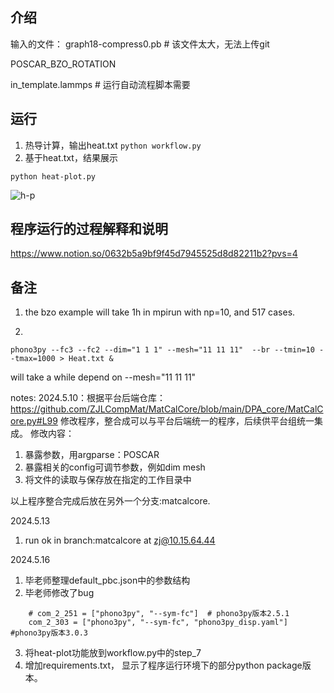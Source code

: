 
## 介绍
输入的文件：
graph18-compress0.pb # 该文件太大，无法上传git

POSCAR_BZO_ROTATION

in_template.lammps # 运行自动流程脚本需要
## 运行
1. 热导计算，输出heat.txt
```python workflow.py```
2. 基于heat.txt，结果展示
   
```
python heat-plot.py
```

![h-p](./img.png)

## 程序运行的过程解释和说明
https://www.notion.so/0632b5a9bf9f45d7945525d8d82211b2?pvs=4
## 备注
1. the bzo example will take 1h in mpirun with np=10, and 517 cases.

2. 
  ```
phono3py --fc3 --fc2 --dim="1 1 1" --mesh="11 11 11"  --br --tmin=10 --tmax=1000 > Heat.txt &
```

will take a while depend on --mesh="11 11 11"

notes:
2024.5.10：根据平台后端仓库：
https://github.com/ZJLCompMat/MatCalCore/blob/main/DPA_core/MatCalCore.py#L99
修改程序，整合成可以与平台后端统一的程序，后续供平台组统一集成。
修改内容：
1. 暴露参数，用argparse：POSCAR
2. 暴露相关的config可调节参数，例如dim mesh
3. 将文件的读取与保存放在指定的工作目录中
   
  以上程序整合完成后放在另外一个分支:matcalcore.

2024.5.13
1.  run ok in branch:matcalcore at zj@10.15.64.44

2024.5.16
1. 毕老师整理default_pbc.json中的参数结构
2. 毕老师修改了bug
```
    # com_2_251 = ["phono3py", "--sym-fc"]  # phono3py版本2.5.1
    com_2_303 = ["phono3py", "--sym-fc", "phono3py_disp.yaml"]  #phono3py版本3.0.3

```
3. 将heat-plot功能放到workflow.py中的step_7
4. 增加requirements.txt， 显示了程序运行环境下的部分python package版本。